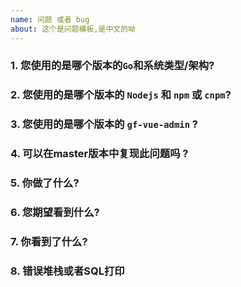```yaml
---
name: 问题 或者 bug
about: 这个是问题模板,是中文的呦
---
```

<!-- 在提交问题之前，请先回答这些问题。谢谢! -->

### 1. 您使用的是哪个版本的`Go`和系统类型/架构?

<!-- 
请从您的终端粘贴命令 `go version` 的输出。
期望看到的像: `go version go1.14.4 darwin/amd64` -->

### 2. 您使用的是哪个版本的 `Nodejs` 和 `npm` 或 `cnpm`?

<!-- 
请从您的终端粘贴命令 `node -v` 的输出。
期望看到的像: `v12.16.1` -->

<!-- 请从您的终端粘贴命令 `npm -v` 的输出。
期望看到的像: `6.13.4` -->

<!-- 
请从您的终端粘贴命令 `cnpm -v` 的输出。
期望看到的像: `
cnpm@6.1.1 (/usr/local/lib/node_modules/cnpm/lib/parse_argv.js)
npm@6.14.2 (/usr/local/lib/node_modules/cnpm/node_modules/npm/lib/npm.js)
node@12.16.1 (/usr/local/bin/node)
npminstall@3.27.0 (/usr/local/lib/node_modules/cnpm/node_modules/npminstall/lib/index.js)
prefix=/usr/local 
darwin x64 19.6.0 
registry=https://r.npm.taobao.org
` -->

### 3. 您使用的是哪个版本的 `gf-vue-admin` ?

<!-- 
你如果克隆的是master就写master, 
如果是在Releases中下载的zip/tar.gz对应的tag版本,
如:`v1.0` 
-->


### 4. 可以在master版本中复现此问题吗 ?



### 5. 你做了什么?

<!-- 
如果可能，请提供最短代码的副本以重现该错误。
一个完整的可运行程序是最好的。 
-->

### 6. 您期望看到什么?


### 7. 你看到了什么?



### 8. 错误堆栈或者SQL打印